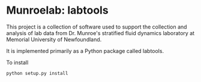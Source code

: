 # Munroelab: labtools

This project is a collection of software used to support the collection and analysis of lab data from Dr. Munroe's stratified fluid dynamics laboratory at Memorial University of Newfoundland.

It is implemented primarily as a Python package called labtools.  

To install

    python setup.py install


